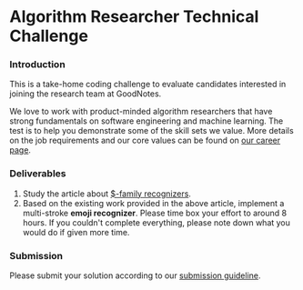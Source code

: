 # Algorithm Researcher Technical Challenge

### Introduction
This is a take-home coding challenge to evaluate candidates interested in joining the research team at GoodNotes.

We love to work with product-minded algorithm researchers that have strong fundamentals on software engineering and machine learning. The test is to help you demonstrate some of the skill sets we value. More details on the job requirements and our core values can be found on [our career page](https://www.goodnotes.com/careers).

### Deliverables
1. Study the article about [$-family recognizers](http://depts.washington.edu/madlab/proj/dollar/impact.html).
2. Based on the existing work provided in the above article, implement a multi-stroke **emoji recognizer**. Please time box your effort to around 8 hours. If you couldn't complete everything, please note down what you would do if given more time.

### Submission
Please submit your solution according to our [submission guideline](../common/submission.md).
